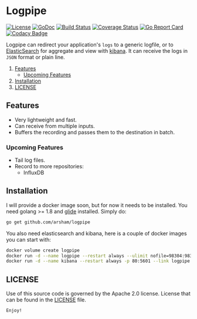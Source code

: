 # Logpipe

[![License](https://img.shields.io/badge/License-Apache%202.0-blue.svg)](https://opensource.org/licenses/Apache-2.0)
[![GoDoc](https://godoc.org/github.com/arsham/logpipe?status.svg)](http://godoc.org/github.com/arsham/logpipe)
[![Build Status](https://travis-ci.org/arsham/logpipe.svg?branch=master)](https://travis-ci.org/arsham/logpipe)
[![Coverage Status](https://codecov.io/gh/arsham/logpipe/branch/master/graph/badge.svg)](https://codecov.io/gh/arsham/logpipe)
[![Go Report Card](https://goreportcard.com/badge/github.com/arsham/logpipe)](https://goreportcard.com/report/github.com/arsham/logpipe)
[![Codacy Badge](https://api.codacy.com/project/badge/Grade/7ebb9c89fb2a4e1d9c438ffbb409260a)](https://www.codacy.com/app/arsham/logpipe?utm_source=github.com&amp;utm_medium=referral&amp;utm_content=arsham/logpipe&amp;utm_campaign=Badge_Grade)

Logpipe can redirect your application's `logs` to a generic logfile, or to [ElasticSearch][elasticsearch] for aggregate and view with [kibana][kibana]. It can receive the logs in `JSON` format or plain line.

1. [Features](#features)
    * [Upcoming Features](#upcoming-features)
2. [Installation](#installation)
3. [LICENSE](#license)

## Features

* Very lightweight and fast.
* Can receive from multiple inputs.
* Buffers the recording and passes them to the destination in batch.

### Upcoming Features

* Tail log files.
* Record to more repositories:
    * InfluxDB

## Installation

I will provide a docker image soon, but for now it needs to be installed. You need golang >= 1.8 and [glide][glide] installed. Simply do:

```bash
go get github.com/arsham/logpipe
```

You also need elasticsearch and kibana, here is a couple of docker images you can start with:

```bash
docker volume create logpipe
docker run -d --name logpipe --restart always --ulimit nofile=98304:98304 -v logpipe:/usr/share/elasticsearch/data -e ES_JAVA_OPTS='-Xms10G -Xmx10G' -e "xpack.security.enabled=false" -e "xpack.monitoring.enabled=true" -e "xpack.graph.enabled=true" -e "xpack.watcher.enabled=false" -p 9200:9200 -e "http.cors.enabled=true" -e 'http.cors.allow-origin=*' docker.elastic.co/elasticsearch/elasticsearch:5.6.2
docker run -d --name kibana --restart always -p 80:5601 --link logpipe:elasticsearch docker.elastic.co/kibana/kibana:5.6.2
```

## LICENSE

Use of this source code is governed by the Apache 2.0 license. License that can be found in the [LICENSE](./LICENSE) file.

`Enjoy!`


[glide]: https://github.com/Masterminds/glide
[elasticsearch]: https://github.com/elastic/elasticsearch
[kibana]: https://github.com/elastic/kibana
